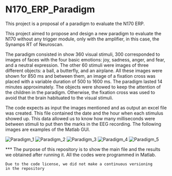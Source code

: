 # N170_ERP_Paradigm

This project is a proposal of a paradigm to evaluate the N170 ERP.

This project aimed to propose and design a new paradigm to evaluate 
the N170 without any trigger module, only with the amplifier, in this 
case, the Synamps RT of Neuroscan.

The paradigm consisted in show 360 visual stimuli, 300 corresponded 
to images of faces with the four basic emotions: joy, sadness, anger, 
and fear, and a neutral expression. The other 60 stimuli were images 
of three different objects: a ball, a butterfly, and an airplane. 
All these images were shown for 850 ms and between them, an image 
of a fixation cross was placed with a variable duration of 500 to 
1600 ms. The paradigm lasted 14 minutes approximately. The objects 
were showed to keep the attention of the children in the paradigm. 
Otherwise, the fixation cross was used to avoid that the brain 
habituated to the visual stimuli. 

The code expects as input the images mentioned and as output an excel file was created. This file contained 
the date and the hour when each stimulus showed up. This data allowed 
us to know how many milliseconds were between stimuli to put then the 
marks in the EEG recording. The following images are examples of the Matlab GUI.

![Paradigm_1](https://user-images.githubusercontent.com/60671532/169673877-fd43b40c-bffc-41dc-a38f-15d314a9fa59.png)
![Paradigm_2](https://user-images.githubusercontent.com/60671532/169673878-b0eeb263-a6fb-4da2-ae57-9e4b9f95a0d4.png)
![Paradigm_3](https://user-images.githubusercontent.com/60671532/169673879-3dc063a1-6028-4564-b825-7388d7caf203.png)
![Paradigm_4](https://user-images.githubusercontent.com/60671532/169673880-e4f74503-9534-469a-8129-20b8794efcd3.png)
![Paradigm_5](https://user-images.githubusercontent.com/60671532/169673881-7beb7057-d5ec-416a-9444-569d4b7fd97f.png)

*** The purpose of this repository is to show the main file and 
    the results we obtained after running it. All the codes were 
    programmed in Matlab.
    
    Due to the code license, we did not make a continuous versioning 
    in the repository

 
